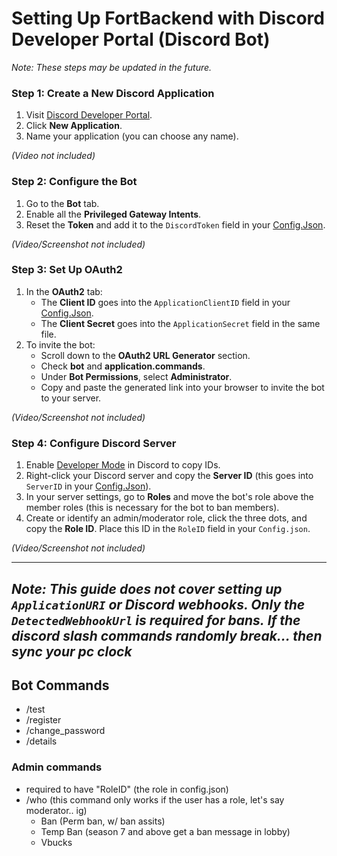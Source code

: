 # Setting Up FortBackend with Discord Developer Portal (Discord Bot)

*Note: These steps may be updated in the future.*

### Step 1: Create a New Discord Application
1. Visit [Discord Developer Portal](https://discord.com/developers/applications).
2. Click **New Application**.
3. Name your application (you can choose any name).

*(Video not included)*

### Step 2: Configure the Bot
1. Go to the **Bot** tab.
2. Enable all the **Privileged Gateway Intents**.
3. Reset the **Token** and add it to the `DiscordToken` field in your [Config.Json](https://github.com/zinx28/FortServer/blob/main/FortBackend/Resources/Config.json).

*(Video/Screenshot not included)*

### Step 3: Set Up OAuth2
1. In the **OAuth2** tab:
   - The **Client ID** goes into the `ApplicationClientID` field in your [Config.Json](https://github.com/zinx28/FortServer/blob/main/FortBackend/Resources/Config.json).
   - The **Client Secret** goes into the `ApplicationSecret` field in the same file.
2. To invite the bot:
   - Scroll down to the **OAuth2 URL Generator** section.
   - Check **bot** and **application.commands**.
   - Under **Bot Permissions**, select **Administrator**.
   - Copy and paste the generated link into your browser to invite the bot to your server.

*(Video/Screenshot not included)*

### Step 4: Configure Discord Server
1. Enable [Developer Mode](https://discord.com/developers/docs/activities/building-an-activity#enable-developer-mode-in-your-client) in Discord to copy IDs.
2. Right-click your Discord server and copy the **Server ID** (this goes into `ServerID` in your [Config.Json](https://github.com/zinx28/FortServer/blob/main/FortBackend/Resources/Config.json)).
3. In your server settings, go to **Roles** and move the bot's role above the member roles (this is necessary for the bot to ban members).
4. Create or identify an admin/moderator role, click the three dots, and copy the **Role ID**. Place this ID in the `RoleID` field in your `Config.json`.

*(Video/Screenshot not included)*

---

*Note: This guide does not cover setting up `ApplicationURI` or Discord webhooks. Only the `DetectedWebhookUrl` is required for bans.*
*If the discord slash commands randomly break... then sync your pc clock*
---

## Bot Commands
- /test
- /register
- /change_password
- /details

### Admin commands
- required to have "RoleID" (the role in config.json)
- /who (this command only works if the user has a role, let's say moderator.. ig)
   - Ban (Perm ban, w/ ban assits)
   - Temp Ban (season 7 and above get a ban message in lobby)
   - Vbucks
